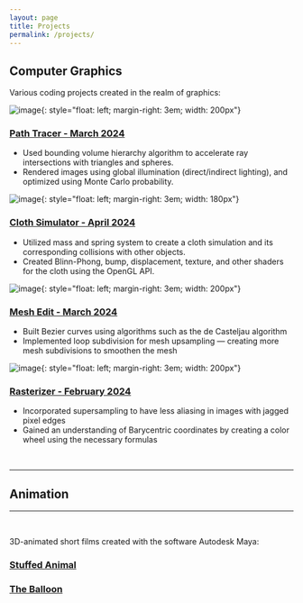 ```yaml
---
layout: page
title: Projects
permalink: /projects/
---
```



## Computer Graphics
Various coding projects created in the realm of graphics:

![image](../images/cbbunny.png){: style="float: left; margin-right: 3em; width: 200px"}
### [Path Tracer - March 2024](pathtracer/index.html)
- Used bounding volume hierarchy algorithm to accelerate ray intersections with triangles and spheres. 
- Rendered images using global illumination (direct/indirect lighting), and optimized using Monte Carlo probability.

![image](../images/clothsim.png){: style="float: left; margin-right: 3em; width: 180px"}
### [Cloth Simulator - April 2024](clothsim/index.html)
- Utilized mass and spring system to create a cloth simulation and its corresponding collisions with other objects.
- Created Blinn-Phong, bump, displacement, texture, and other shaders for the cloth using the OpenGL API.

![image](../images/cowmesh.png){: style="float: left; margin-right: 3em; width: 200px"}
### [Mesh Edit - March 2024](meshedit/index.html)
- Built Bezier curves using algorithms such as the de Casteljau algorithm
- Implemented loop subdivision for mesh upsampling — creating more mesh subdivisions to smoothen the mesh

![image](../images/rasterized.png){: style="float: left; margin-right: 3em; width: 200px"}
### [Rasterizer - February 2024](rasterizer/index.html)
- Incorporated supersampling to have less aliasing in images with jagged pixel edges
- Gained an understanding of Barycentric coordinates by creating a color wheel using the necessary formulas

&nbsp;



-------
## Animation
-------
&nbsp;

3D-animated short films created with the software Autodesk Maya:

### [Stuffed Animal](https://youtu.be/mdOORVKXDkY?si=koPNOIb7yRLtryYw)

### [The Balloon](https://youtu.be/Jz7I77bFW84?si=AmPSNPBZ2hq-0p8H)